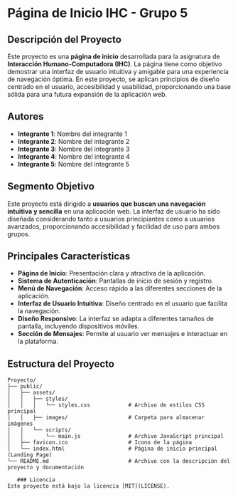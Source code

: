 # Página de Inicio IHC - Grupo 5

## Descripción del Proyecto

Este proyecto es una **página de inicio** desarrollada para la asignatura de **Interacción Humano-Computadora (IHC)**. La página tiene como objetivo demostrar una interfaz de usuario intuitiva y amigable para una experiencia de navegación óptima. En este proyecto, se aplican principios de diseño centrado en el usuario, accesibilidad y usabilidad, proporcionando una base sólida para una futura expansión de la aplicación web.

## Autores

- **Integrante 1**: Nombre del integrante 1
- **Integrante 2**: Nombre del integrante 2
- **Integrante 3**: Nombre del integrante 3
- **Integrante 4**: Nombre del integrante 4
- **Integrante 5**: Nombre del integrante 5

## Segmento Objetivo

Este proyecto está dirigido a **usuarios que buscan una navegación intuitiva y sencilla** en una aplicación web. La interfaz de usuario ha sido diseñada considerando tanto a usuarios principiantes como a usuarios avanzados, proporcionando accesibilidad y facilidad de uso para ambos grupos.

## Principales Características

- **Página de Inicio**: Presentación clara y atractiva de la aplicación.
- **Sistema de Autenticación**: Pantallas de inicio de sesión y registro.
- **Menú de Navegación**: Acceso rápido a las diferentes secciones de la aplicación.
- **Interfaz de Usuario Intuitiva**: Diseño centrado en el usuario que facilita la navegación.
- **Diseño Responsivo**: La interfaz se adapta a diferentes tamaños de pantalla, incluyendo dispositivos móviles.
- **Sección de Mensajes**: Permite al usuario ver mensajes e interactuar en la plataforma.

## Estructura del Proyecto

```plaintext
Proyecto/
├── public/
│   ├── assets/
│   │   ├── styles/
│   │   │   └── styles.css            # Archivo de estilos CSS principal
│   │   ├── images/                   # Carpeta para almacenar imágenes
│   │   └── scripts/
│   │       └── main.js               # Archivo JavaScript principal
│   ├── favicon.ico                   # Icono de la página
│   └── index.html                    # Página de inicio principal (Landing Page)
└── README.md                         # Archivo con la descripción del proyecto y documentación

   ### Licencia
Este proyecto está bajo la licencia [MIT](LICENSE).


